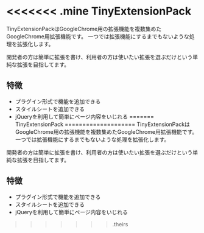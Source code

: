 <<<<<<< .mine
TinyExtensionPack
====================
TinyExtensionPackはGoogleChrome用の拡張機能を複数集めたGoogleChrome用拡張機能です。
一つでは拡張機能にするまでもないような処理を拡張化します。

開発者の方は簡単に拡張を書け、利用者の方は使いたい拡張を選ぶだけという単純な拡張を目指してます。

特徴
--------------------

  * プラグイン形式で機能を追加できる
  * スタイルシートを追加できる
  * jQueryを利用して簡単にページ内容をいじれる
=======
TinyExtensionPack
====================
TinyExtensionPackはGoogleChrome用の拡張機能を複数集めたGoogleChrome用拡張機能です。
一つでは拡張機能にするまでもないような処理を拡張化します。

開発者の方は簡単に拡張を書け、利用者の方は使いたい拡張を選ぶだけという単純な拡張を目指してます。

特徴
--------------------

  * プラグイン形式で機能を追加できる
  * スタイルシートを追加できる
  * jQueryを利用して簡単にページ内容をいじれる
>>>>>>> .theirs
